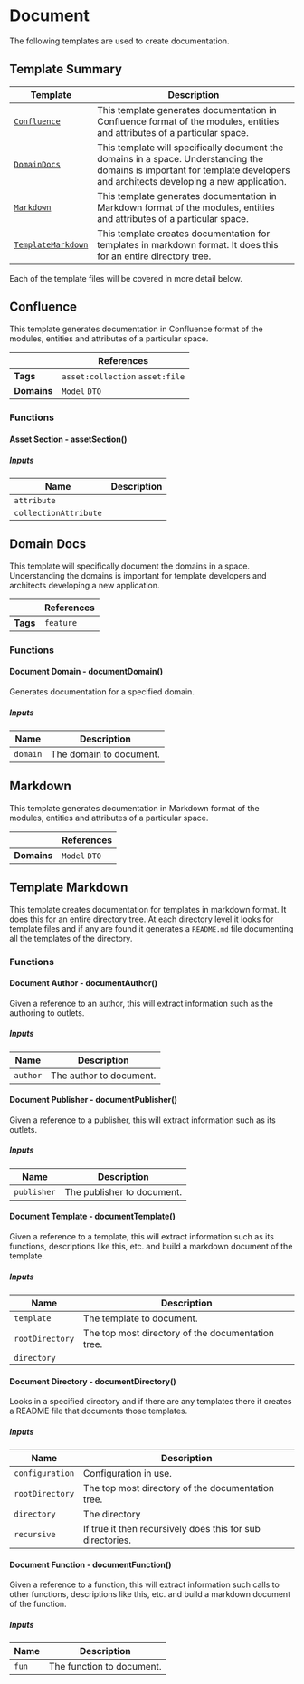 [//]: # ( =====preserve===== start-Introduction ===== )
# Document

The following templates are used to create documentation.

[//]: # ( =====preserve===== end-Introduction ===== )

<a name="template-summary"></a>
## Template Summary

|Template|Description|
|---|---|
| [`Confluence`](#confluence) | This template generates documentation in Confluence format of the modules, entities and attributes of a particular space. |
| [`DomainDocs`](#domain-docs) | This template will specifically document the domains in a space. Understanding the domains is important for template developers and architects developing a new application. |
| [`Markdown`](#markdown) | This template generates documentation in Markdown format of the modules, entities and attributes of a particular space. |
| [`TemplateMarkdown`](#template-markdown) | This template creates documentation for templates in markdown format. It does this for an entire directory tree. |


Each of the template files will be covered in more detail below.


<a name="confluence"></a>
## Confluence

This template generates documentation in Confluence format of the modules, entities and attributes of a particular space.

| |References|
|---|---|
| **Tags** |`asset:collection` `asset:file` |
| **Domains** |`Model` `DTO` |


### Functions

#### Asset Section - assetSection()

##### Inputs

|Name|Description|
|---|---|
|`attribute`||
|`collectionAttribute`||




<a name="domain-docs"></a>
## Domain Docs

This template will specifically document the domains in a space. Understanding the domains is important for template developers and architects developing a new application.

| |References|
|---|---|
| **Tags** |`feature` |


### Functions

#### Document Domain - documentDomain()

Generates documentation for a specified domain.

##### Inputs

|Name|Description|
|---|---|
|`domain`|The domain to document.|




<a name="markdown"></a>
## Markdown

This template generates documentation in Markdown format of the modules, entities and attributes of a particular space.

| |References|
|---|---|
| **Domains** |`Model` `DTO` |



<a name="template-markdown"></a>
## Template Markdown

This template creates documentation for templates in markdown format. It does this for an entire directory tree. At each directory level it looks for template files and if any are found it generates a `README.md` file documenting all the templates of the directory.



### Functions

#### Document Author - documentAuthor()

Given a reference to an author, this will extract information such as the authoring to outlets.

##### Inputs

|Name|Description|
|---|---|
|`author`|The author to document.|



#### Document Publisher - documentPublisher()

Given a reference to a publisher, this will extract information such as its outlets.

##### Inputs

|Name|Description|
|---|---|
|`publisher`|The publisher to document.|



#### Document Template - documentTemplate()

Given a reference to a template, this will extract information such as its functions, descriptions like this, etc. and build a markdown document of the template.

##### Inputs

|Name|Description|
|---|---|
|`template`|The template to document.|
|`rootDirectory`|The top most directory of the documentation tree.|
|`directory`||



#### Document Directory - documentDirectory()

Looks in a specified directory and if there are any templates there it creates a README file that documents those templates.

##### Inputs

|Name|Description|
|---|---|
|`configuration`|Configuration in use.|
|`rootDirectory`|The top most directory of the documentation tree.|
|`directory`|The directory|
|`recursive`|If true it then recursively does this for sub directories.|



#### Document Function - documentFunction()

Given a reference to a function, this will extract information such calls to other functions, descriptions like this, etc. and build a markdown document of the function.

##### Inputs

|Name|Description|
|---|---|
|`fun`|The function to document.|



